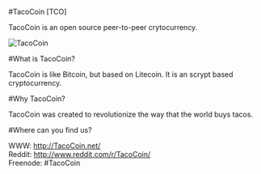 #TacoCoin [TCO]

TacoCoin is an open source peer-to-peer crytocurrency.

![TacoCoin](http://i.imgur.com/joSjvuE.png)

#What is TacoCoin?  

TacoCoin is like Bitcoin, but based on Litecoin. It is an scrypt based cryptocurrency.  

#Why TacoCoin?  

TacoCoin was created to revolutionize the way that the world buys tacos.  

#Where can you find us?

WWW: http://TacoCoin.net/  
Reddit: http://www.reddit.com/r/TacoCoin/  
Freenode: #TacoCoin  
